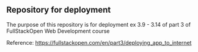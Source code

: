 ## Repository for deployment

The purpose of this repository is for deployment ex 3.9 - 3.14 of part 3 of FullStackOpen Web Development course 

Reference: https://fullstackopen.com/en/part3/deploying_app_to_internet
